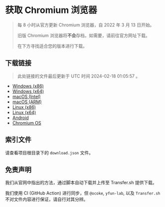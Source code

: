 # 获取 Chromium 浏览器

> 每 8 小时从官方更新 Chromium 浏览器，自 2022 年 3 月 13 日开始。
> 
> 旧版 Chromium 浏览器将**不会**存档，如需要，请前往官方网址下载。
>
> 在下方寻找适合您的版本进行下载。

## 下载链接

> 此处链接的文件最后更新于 UTC 时间 2024-02-18 01:05:57
。

- [Windows (x86)](https://transfer.sh/zxb2QTTdvb/Win.zip)
- [Windows (x64)](https://transfer.sh/DuIOkhOwPk/Win_x64.zip)
- [macOS (Intel)](https://transfer.sh/Jikzw5NDsE/Mac.zip)
- [macOS (ARM)](https://transfer.sh/KzcQg9u5H7/Mac_Arm.zip)
- [Linux (x86)](https://transfer.sh/kQiD9V5wUf/Linux.zip)
- [Linux (x64)](https://transfer.sh/iMMfqUSi5J/Linux_x64.zip)
- [Android](https://transfer.sh/abXMxnumvo/Android.zip)
- [Chromium OS](https://transfer.sh/QScay8PmXM/Linux_ChromiumOS_Full.zip)

## 索引文件

请查看项目根目录下的 `download.json` 文件。

## 免责声明

我们从官网中指出的方法，通过脚本自动下载并上传至 Transfer.sh 提供下载。

我们使用 CI (GitHub Action) 进行同步，但 `@ocoke`, `yfun-lab`, 以及 `Transfer.sh` 不对文件内容进行保证，请自行对其分辨。
